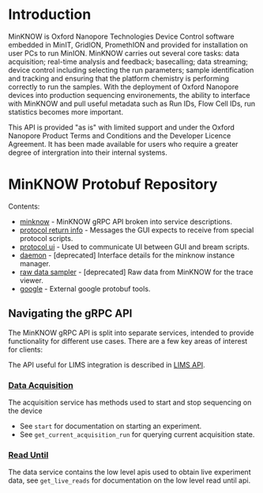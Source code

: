 # Introduction
MinKNOW is Oxford Nanopore Technologies Device Control software embedded in MinIT, GridION, PromethION and provided for installation on user PCs to run MinION.
MinKNOW carries out several core tasks: data acquisition; real-time analysis and feedback; basecalling; data streaming; device control including selecting the run parameters; sample identification and tracking and ensuring that the platform chemistry is performing correctly to run the samples. 
With the deployment of Oxford Nanopore devices into production sequencing environements, the ability to interface with MinKNOW and pull useful metadata such as Run IDs, Flow Cell IDs, run statistics becomes more important.

This API is provided "as is" with limited support and under the Oxford Nanopore Product Terms and Conditions and the Developer Licence Agreement. It has been made available for users who require a greater degree of intergration into their internal systems.


# MinKNOW Protobuf Repository

Contents:
 * [minknow](minknow/rpc/) - MinKNOW gRPC API broken into service descriptions.
 * [protocol return info](protocol_return_info.proto) - Messages the GUI expects to receive from special protocol scripts.
 * [protocol ui](protocol_ui.proto) - Used to communicate UI between GUI and bream scripts.
 * [daemon](daemon.proto) - [deprecated] Interface details for the minknow instance manager.
 * [raw data sampler](raw_data_sampler.proto) - [deprecated] Raw data from MinKNOW for the trace viewer.
 * [google](google/) - External google protobuf tools.

Navigating the gRPC API
-----------------------

The MinKNOW gRPC API is split into separate services, intended to provide functionality for
different use cases. There are a few key areas of interest for clients:

The API useful for LIMS integration is described in [LIMS API](LIMS_README.md).


### [Data Acquisition](minknow/rpc/acquisition.proto)

The acquisition service has methods used to start and stop sequencing on the device

 * See ```start``` for documentation on starting an experiment.
 * See ```get_current_acquisition_run``` for querying current acquisition state.

### [Read Until](minknow/rpc/data.proto)

The data service contains the low level apis used to obtain live experiment data, see ```get_live_reads```
for documentation on the low level read until api.